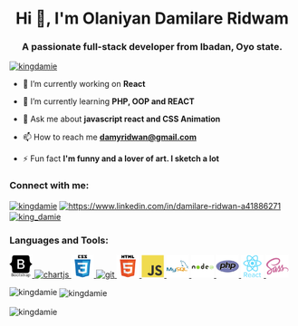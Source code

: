 <h1 align="center">Hi 👋, I'm Olaniyan Damilare Ridwam</h1>
<h3 align="center">A passionate full-stack developer from Ibadan, Oyo state.</h3>

<p align="left"> <a href="https://twitter.com/kingdamie" target="blank"><img src="https://img.shields.io/twitter/follow/kingdamie?logo=twitter&style=for-the-badge" alt="kingdamie" /></a> </p>

- 🔭 I’m currently working on **React**

- 🌱 I’m currently learning **PHP, OOP and REACT**

- 💬 Ask me about **javascript react and CSS Animation**

- 📫 How to reach me **damyridwan@gmail.com**

- ⚡ Fun fact **I'm funny and a lover of art. I sketch a lot**

<h3 align="left">Connect with me:</h3>
<p align="left">
<a href="https://twitter.com/kingdamie" target="blank"><img align="center" src="https://raw.githubusercontent.com/rahuldkjain/github-profile-readme-generator/master/src/images/icons/Social/twitter.svg" alt="kingdamie" height="30" width="40" /></a>
<a href="https://linkedin.com/in/https://www.linkedin.com/in/damilare-ridwan-a41886271" target="blank"><img align="center" src="https://raw.githubusercontent.com/rahuldkjain/github-profile-readme-generator/master/src/images/icons/Social/linked-in-alt.svg" alt="https://www.linkedin.com/in/damilare-ridwan-a41886271" height="30" width="40" /></a>
<a href="https://instagram.com/king_damie" target="blank"><img align="center" src="https://raw.githubusercontent.com/rahuldkjain/github-profile-readme-generator/master/src/images/icons/Social/instagram.svg" alt="king_damie" height="30" width="40" /></a>
</p>

<h3 align="left">Languages and Tools:</h3>
<p align="left"> <a href="https://getbootstrap.com" target="_blank" rel="noreferrer"> <img src="https://raw.githubusercontent.com/devicons/devicon/master/icons/bootstrap/bootstrap-plain-wordmark.svg" alt="bootstrap" width="40" height="40"/> </a> <a href="https://www.chartjs.org" target="_blank" rel="noreferrer"> <img src="https://www.chartjs.org/media/logo-title.svg" alt="chartjs" width="40" height="40"/> </a> <a href="https://www.w3schools.com/css/" target="_blank" rel="noreferrer"> <img src="https://raw.githubusercontent.com/devicons/devicon/master/icons/css3/css3-original-wordmark.svg" alt="css3" width="40" height="40"/> </a> <a href="https://git-scm.com/" target="_blank" rel="noreferrer"> <img src="https://www.vectorlogo.zone/logos/git-scm/git-scm-icon.svg" alt="git" width="40" height="40"/> </a> <a href="https://www.w3.org/html/" target="_blank" rel="noreferrer"> <img src="https://raw.githubusercontent.com/devicons/devicon/master/icons/html5/html5-original-wordmark.svg" alt="html5" width="40" height="40"/> </a> <a href="https://developer.mozilla.org/en-US/docs/Web/JavaScript" target="_blank" rel="noreferrer"> <img src="https://raw.githubusercontent.com/devicons/devicon/master/icons/javascript/javascript-original.svg" alt="javascript" width="40" height="40"/> </a> <a href="https://www.mysql.com/" target="_blank" rel="noreferrer"> <img src="https://raw.githubusercontent.com/devicons/devicon/master/icons/mysql/mysql-original-wordmark.svg" alt="mysql" width="40" height="40"/> </a> <a href="https://nodejs.org" target="_blank" rel="noreferrer"> <img src="https://raw.githubusercontent.com/devicons/devicon/master/icons/nodejs/nodejs-original-wordmark.svg" alt="nodejs" width="40" height="40"/> </a> <a href="https://www.php.net" target="_blank" rel="noreferrer"> <img src="https://raw.githubusercontent.com/devicons/devicon/master/icons/php/php-original.svg" alt="php" width="40" height="40"/> </a> <a href="https://reactjs.org/" target="_blank" rel="noreferrer"> <img src="https://raw.githubusercontent.com/devicons/devicon/master/icons/react/react-original-wordmark.svg" alt="react" width="40" height="40"/> </a> <a href="https://sass-lang.com" target="_blank" rel="noreferrer"> <img src="https://raw.githubusercontent.com/devicons/devicon/master/icons/sass/sass-original.svg" alt="sass" width="40" height="40"/> </a> </p>

<p><img align="left" src="https://github-readme-stats.vercel.app/api/top-langs?username=kingdamie&show_icons=true&locale=en&layout=compact" alt="kingdamie" /></p>

<p>&nbsp;<img align="center" src="https://github-readme-stats.vercel.app/api?username=kingdamie&show_icons=true&locale=en" alt="kingdamie" /></p>

<p><img align="center" src="https://github-readme-streak-stats.herokuapp.com/?user=kingdamie&" alt="kingdamie" /></p>
